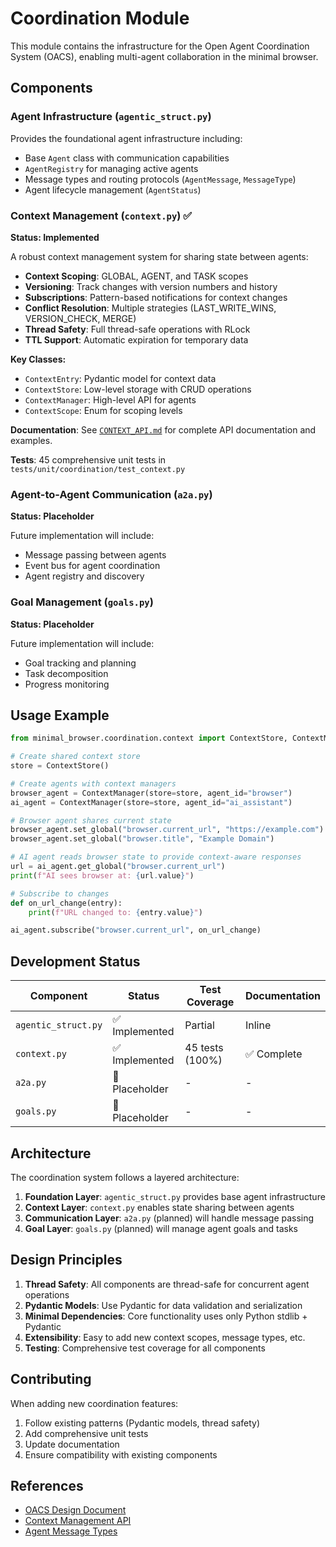 # Coordination Module

This module contains the infrastructure for the Open Agent Coordination System (OACS), enabling multi-agent collaboration in the minimal browser.

## Components

### Agent Infrastructure (`agentic_struct.py`)

Provides the foundational agent infrastructure including:
- Base `Agent` class with communication capabilities
- `AgentRegistry` for managing active agents
- Message types and routing protocols (`AgentMessage`, `MessageType`)
- Agent lifecycle management (`AgentStatus`)

### Context Management (`context.py`) ✅

**Status: Implemented**

A robust context management system for sharing state between agents:

- **Context Scoping**: GLOBAL, AGENT, and TASK scopes
- **Versioning**: Track changes with version numbers and history
- **Subscriptions**: Pattern-based notifications for context changes
- **Conflict Resolution**: Multiple strategies (LAST_WRITE_WINS, VERSION_CHECK, MERGE)
- **Thread Safety**: Full thread-safe operations with RLock
- **TTL Support**: Automatic expiration for temporary data

**Key Classes:**
- `ContextEntry`: Pydantic model for context data
- `ContextStore`: Low-level storage with CRUD operations
- `ContextManager`: High-level API for agents
- `ContextScope`: Enum for scoping levels

**Documentation**: See [`CONTEXT_API.md`](./CONTEXT_API.md) for complete API documentation and examples.

**Tests**: 45 comprehensive unit tests in `tests/unit/coordination/test_context.py`

### Agent-to-Agent Communication (`a2a.py`)

**Status: Placeholder**

Future implementation will include:
- Message passing between agents
- Event bus for agent coordination
- Agent registry and discovery

### Goal Management (`goals.py`)

**Status: Placeholder**

Future implementation will include:
- Goal tracking and planning
- Task decomposition
- Progress monitoring

## Usage Example

```python
from minimal_browser.coordination.context import ContextStore, ContextManager

# Create shared context store
store = ContextStore()

# Create agents with context managers
browser_agent = ContextManager(store=store, agent_id="browser")
ai_agent = ContextManager(store=store, agent_id="ai_assistant")

# Browser agent shares current state
browser_agent.set_global("browser.current_url", "https://example.com")
browser_agent.set_global("browser.title", "Example Domain")

# AI agent reads browser state to provide context-aware responses
url = ai_agent.get_global("browser.current_url")
print(f"AI sees browser at: {url.value}")

# Subscribe to changes
def on_url_change(entry):
    print(f"URL changed to: {entry.value}")

ai_agent.subscribe("browser.current_url", on_url_change)
```

## Development Status

| Component | Status | Test Coverage | Documentation |
|-----------|--------|---------------|---------------|
| `agentic_struct.py` | ✅ Implemented | Partial | Inline |
| `context.py` | ✅ Implemented | 45 tests (100%) | ✅ Complete |
| `a2a.py` | 🚧 Placeholder | - | - |
| `goals.py` | 🚧 Placeholder | - | - |

## Architecture

The coordination system follows a layered architecture:

1. **Foundation Layer**: `agentic_struct.py` provides base agent infrastructure
2. **Context Layer**: `context.py` enables state sharing between agents
3. **Communication Layer**: `a2a.py` (planned) will handle message passing
4. **Goal Layer**: `goals.py` (planned) will manage agent goals and tasks

## Design Principles

1. **Thread Safety**: All components are thread-safe for concurrent agent operations
2. **Pydantic Models**: Use Pydantic for data validation and serialization
3. **Minimal Dependencies**: Core functionality uses only Python stdlib + Pydantic
4. **Extensibility**: Easy to add new context scopes, message types, etc.
5. **Testing**: Comprehensive test coverage for all components

## Contributing

When adding new coordination features:

1. Follow existing patterns (Pydantic models, thread safety)
2. Add comprehensive unit tests
3. Update documentation
4. Ensure compatibility with existing components

## References

- [OACS Design Document](../../ARCHITECTURE.md)
- [Context Management API](./CONTEXT_API.md)
- [Agent Message Types](../../../src/minimal_browser/coordination/agentic_struct.py)
